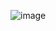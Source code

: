 ![image](https://github.com/JoyeshShrestha/JavaScript/assets/84576929/56dea1ea-c18c-4260-b263-0566fe5c8635)
